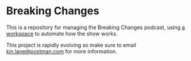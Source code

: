 # Breaking Changes
This is a repository for managing the Breaking Changes podcast, using [a workspace](https://postman.postman.co/workspace/00a50319-1262-49d2-83e5-551e3c5dba00/overview) to automate how the show works.

This project is rapidly evolving so make sure to email kin.lane@postman.com for more information.
